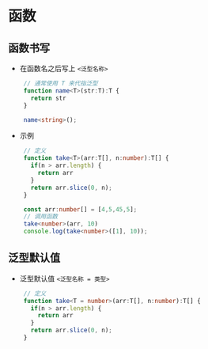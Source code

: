 # 函数

## 函数书写

+ 在函数名之后写上 `<泛型名称>`

   ```ts
    // 通常使用 T 来代指泛型
    function name<T>(str:T):T {
      return str
    }

    name<string>();
    ```

+ 示例

   ```ts
    // 定义
    function take<T>(arr:T[], n:number):T[] {
      if(n > arr.length) {
        return arr
      }
      return arr.slice(0, n);
    }

    const arr:number[] = [4,5,45,5];
    // 调用函数
    take<number>(arr, 10)
    console.log(take<number>([1], 10));
    ```

## 泛型默认值

+ 泛型默认值 `<泛型名称 = 类型>`

   ```ts
    // 定义
    function take<T = number>(arr:T[], n:number):T[] {
      if(n > arr.length) {
        return arr
      }
      return arr.slice(0, n);
    }
    ```
